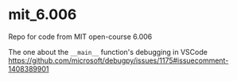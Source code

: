 # mit_6.006
Repo for code from MIT open-course 6.006



The one about the `__main__` function's debugging in VSCode
https://github.com/microsoft/debugpy/issues/1175#issuecomment-1408389901